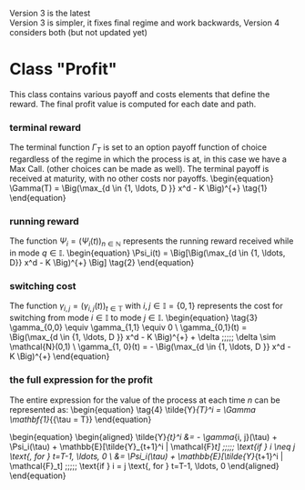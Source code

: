 Version 3 is the latest <br>
Version 3 is simpler, it fixes final regime and work backwards, Version 4 considers both (but not updated yet) <br>

# Class "Profit"
This class contains various payoff and costs elements that define the reward. The final profit value is computed for each date and path.

### terminal reward
The terminal function $\Gamma_T$ is set to an option payoff function of choice regardless of the regime in which the process is at, in this case we have a Max Call. (other choices can be made as well). The terminal payoff is received at maturity, with no other costs nor payoffs.
\begin{equation}
\Gamma(T) = \Big(\max_{d \in \{1, \ldots, D \}} x^d - K   \Big)^{+} \tag{1}
\end{equation}

### running reward
The function $\Psi_i = (\Psi_i(t))_{n \in \mathbb{N}}$ represents the running reward received while in mode $q \in \mathbb{I}$. 
\begin{equation}
\Psi_i(t) = \Big[\Big(\max_{d \in \{1, \ldots, D\}} x^d - K   \Big)^{+} \Big] \tag{2}
\end{equation}

### switching cost
The function $\gamma_{i, j} = (\gamma_{i, j}(t))_{t \in \mathbb{T}}$ with $i,j \in \mathbb{I} = \{0, 1 \}$ represents the cost for switching from mode $i \in \mathbb{I}$ to mode $j \in \mathbb{I}$.
\begin{equation} \tag{3}
\gamma_{0,0} \equiv \gamma_{1,1} \equiv 0 \\
\gamma_{0,1}(t) = \Big(\max_{d \in \{1, \ldots, D \}} x^d - K   \Big)^{+} + \delta  \;\;\;\;\; \delta \sim \mathcal{N}(0,1)   \\ 
\gamma_{1, 0}(t) = - \Big(\max_{d \in \{1, \ldots, D \}} x^d - K   \Big)^{+} 
\end{equation}

### the full expression for the profit
The entire expression for the value of the process at each time $n$ can be represented as: 
\begin{equation} \tag{4}
\tilde{Y}_{T}^i = \Gamma \mathbf{1}_{\{\tau = T\}} 
\end{equation}

\begin{equation}
\begin{aligned}
\tilde{Y}_{t}^i &= - \gamma_{i, j}(\tau) + \Psi_i(\tau) + \mathbb{E}[\tilde{Y}_{t+1}^i | \mathcal{F}_t] \;\;\;\;\; \text{if } i \neq j \text{,   for    } t=T-1, \ldots, 0 \\
&= \Psi_i(\tau) + \mathbb{E}[\tilde{Y}_{t+1}^i | \mathcal{F}_t]  \;\;\;\;\; \text{if } i = j \text{,   for    } t=T-1, \ldots, 0
\end{aligned}
\end{equation}
